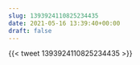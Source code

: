 ```yaml
---
slug: 1393924110825234435
date: 2021-05-16 13:39:40+00:00
draft: false
---
```


{{< tweet 1393924110825234435 >}}
